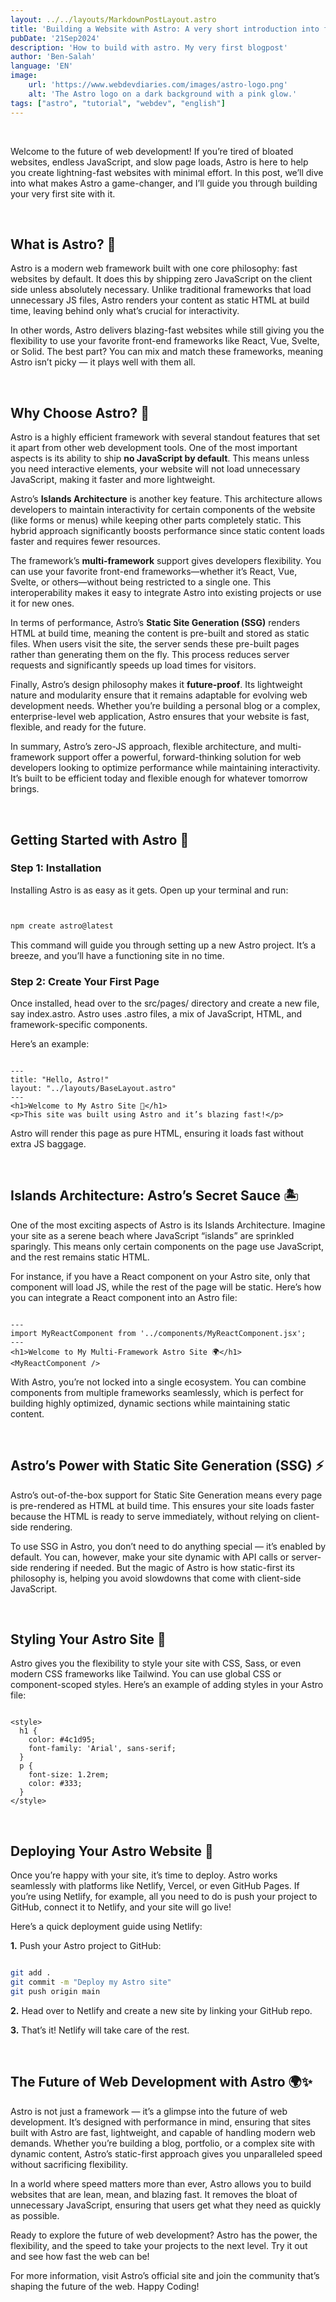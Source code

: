 ```yaml
---
layout: ../../layouts/MarkdownPostLayout.astro
title: 'Building a Website with Astro: A very short introduction into future Web Development'
pubDate: '21Sep2024'
description: 'How to build with astro. My very first blogpost'
author: 'Ben-Salah'
language: 'EN'
image:
    url: 'https://www.webdevdiaries.com/images/astro-logo.png'
    alt: 'The Astro logo on a dark background with a pink glow.'
tags: ["astro", "tutorial", "webdev", "english"]
---
```

<br>

Welcome to the future of web development! If you’re tired of bloated websites, endless JavaScript, and slow page loads, Astro is here to help you create lightning-fast websites with minimal effort. In this post, we’ll dive into what makes Astro a game-changer, and I’ll guide you through building your very first site with it.

<br>

## What is Astro? 🤔

Astro is a modern web framework built with one core philosophy: fast websites by default. It does this by shipping zero JavaScript on the client side unless absolutely necessary. Unlike traditional frameworks that load unnecessary JS files, Astro renders your content as static HTML at build time, leaving behind only what’s crucial for interactivity.

In other words, Astro delivers blazing-fast websites while still giving you the flexibility to use your favorite front-end frameworks like React, Vue, Svelte, or Solid. The best part? You can mix and match these frameworks, meaning Astro isn’t picky — it plays well with them all.

<br>

## Why Choose Astro? 🌟

Astro is a highly efficient framework with several standout features that set it apart from other web development tools. One of the most important aspects is its ability to ship **no JavaScript by default**. This means unless you need interactive elements, your website will not load unnecessary JavaScript, making it faster and more lightweight.

Astro’s **Islands Architecture** is another key feature. This architecture allows developers to maintain interactivity for certain components of the website (like forms or menus) while keeping other parts completely static. This hybrid approach significantly boosts performance since static content loads faster and requires fewer resources.

The framework’s **multi-framework** support gives developers flexibility. You can use your favorite front-end frameworks—whether it’s React, Vue, Svelte, or others—without being restricted to a single one. This interoperability makes it easy to integrate Astro into existing projects or use it for new ones.

In terms of performance, Astro’s **Static Site Generation (SSG)** renders HTML at build time, meaning the content is pre-built and stored as static files. When users visit the site, the server sends these pre-built pages rather than generating them on the fly. This process reduces server requests and significantly speeds up load times for visitors.

Finally, Astro’s design philosophy makes it **future-proof**. Its lightweight nature and modularity ensure that it remains adaptable for evolving web development needs. Whether you’re building a personal blog or a complex, enterprise-level web application, Astro ensures that your website is fast, flexible, and ready for the future.

In summary, Astro’s zero-JS approach, flexible architecture, and multi-framework support offer a powerful, forward-thinking solution for web developers looking to optimize performance while maintaining interactivity. It’s built to be efficient today and flexible enough for whatever tomorrow brings.

<br>

## Getting Started with Astro 🚀

### Step 1: Installation
Installing Astro is as easy as it gets. Open up your terminal and run:

```bash


npm create astro@latest


```

This command will guide you through setting up a new Astro project. It’s a breeze, and you’ll have a functioning site in no time.

### Step 2: Create Your First Page
Once installed, head over to the src/pages/ directory and create a new file, say index.astro. Astro uses .astro files, a mix of JavaScript, HTML, and framework-specific components.

Here’s an example:

```astro

---
title: "Hello, Astro!"
layout: "../layouts/BaseLayout.astro"
---
<h1>Welcome to My Astro Site 🌟</h1>
<p>This site was built using Astro and it’s blazing fast!</p>

```

Astro will render this page as pure HTML, ensuring it loads fast without extra JS baggage.

<br>

## Islands Architecture: Astro’s Secret Sauce 🏝️

One of the most exciting aspects of Astro is its Islands Architecture. Imagine your site as a serene beach where JavaScript “islands” are sprinkled sparingly. This means only certain components on the page use JavaScript, and the rest remains static HTML.

For instance, if you have a React component on your Astro site, only that component will load JS, while the rest of the page will be static. Here’s how you can integrate a React component into an Astro file:

```astro

---
import MyReactComponent from '../components/MyReactComponent.jsx';
---
<h1>Welcome to My Multi-Framework Astro Site 🌍</h1>
<MyReactComponent />

```

With Astro, you’re not locked into a single ecosystem. You can combine components from multiple frameworks seamlessly, which is perfect for building highly optimized, dynamic sections while maintaining static content.

<br>

## Astro’s Power with Static Site Generation (SSG) ⚡

Astro’s out-of-the-box support for Static Site Generation means every page is pre-rendered as HTML at build time. This ensures your site loads faster because the HTML is ready to serve immediately, without relying on client-side rendering.

To use SSG in Astro, you don’t need to do anything special — it’s enabled by default. You can, however, make your site dynamic with API calls or server-side rendering if needed. But the magic of Astro is how static-first its philosophy is, helping you avoid slowdowns that come with client-side JavaScript.

<br>

## Styling Your Astro Site 🎨

Astro gives you the flexibility to style your site with CSS, Sass, or even modern CSS frameworks like Tailwind. You can use global CSS or component-scoped styles. Here’s an example of adding styles in your Astro file:

```astro

<style>
  h1 {
    color: #4c1d95;
    font-family: 'Arial', sans-serif;
  }
  p {
    font-size: 1.2rem;
    color: #333;
  }
</style>

```

<br>

## Deploying Your Astro Website 🛫

Once you’re happy with your site, it’s time to deploy. Astro works seamlessly with platforms like Netlify, Vercel, or even GitHub Pages. If you’re using Netlify, for example, all you need to do is push your project to GitHub, connect it to Netlify, and your site will go live!

Here’s a quick deployment guide using Netlify:


**1.** Push your Astro project to GitHub:


```bash

git add .
git commit -m "Deploy my Astro site"
git push origin main

```

**2.** Head over to Netlify and create a new site by linking your GitHub repo.

**3.** That’s it! Netlify will take care of the rest.

<br>

## The Future of Web Development with Astro 🌍✨

Astro is not just a framework — it’s a glimpse into the future of web development. It’s designed with performance in mind, ensuring that sites built with Astro are fast, lightweight, and capable of handling modern web demands. Whether you’re building a blog, portfolio, or a complex site with dynamic content, Astro’s static-first approach gives you unparalleled speed without sacrificing flexibility.

In a world where speed matters more than ever, Astro allows you to build websites that are lean, mean, and blazing fast. It removes the bloat of unnecessary JavaScript, ensuring that users get what they need as quickly as possible.

Ready to explore the future of web development? Astro has the power, the flexibility, and the speed to take your projects to the next level. Try it out and see how fast the web can be!

For more information, visit <a href="https://astro.build/" target="_blank" rel="noopener noreferrer" style="text-decoration: none;" onmouseover="this.style.color='#ff9776'" onmouseout="this.style.color=''">
  Astro’s official site
</a> and join the community that’s shaping the future of the web. 
Happy Coding!